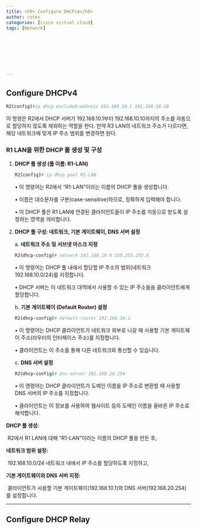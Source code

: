 ```yaml
---
title: <h0> Configure DHCPv4</h0>
author: cotes   
categories: [cisco virtual cloud]
tags: [Network]








---
```


##  **Configure DHCPv4**



```bash
R2(config)#ip dhcp excluded-address 192.168.10.1 192.168.10.10
```

이 명령은 R2에서 DHCP 서버가 192.168.10.1부터 192.168.10.10까지의 주소를 자동으로 할당하지 않도록 제외하는 역할을 한다.  만약 R3 LAN의 네트워크 주소가 다르다면, 해당 네트워크에 맞게 IP 주소 범위를 변경하면 된다.



### **R1 LAN을 위한 DHCP 풀 생성 및 구성**

1. **DHCP 풀 생성 (풀 이름: R1-LAN)**

   ```bash
   R2(config)# ip dhcp pool R1-LAN
   ```

   •	이 명령어는 R2에서 “R1-LAN”이라는 이름의 DHCP 풀을 생성합니다.

   •	이름은 대소문자를 구분(case-sensitive)하므로, 정확하게 입력해야 합니다.

   •	이 DHCP 풀은 R1 LAN에 연결된 클라이언트들이 IP 주소를 자동으로 받도록 설정하는 영역을 의미합니다.

2. **DHCP 풀 구성: 네트워크, 기본 게이트웨이, DNS 서버 설정**

   a. **네트워크 주소 및 서브넷 마스크 지정**

   ```bash
   R2(dhcp-config)# network 192.168.10.0 255.255.255.0
   ```

   •	이 명령어는 DHCP 풀 내에서 할당할 IP 주소의 범위(네트워크 192.168.10.0/24)를 지정합니다.

   •	DHCP 서버는 이 네트워크 대역에서 사용할 수 있는 IP 주소들을 클라이언트에게 할당합니다.

   b. **기본 게이트웨이 (Default Router) 설정**

   ```bash
   R2(dhcp-config)# default-router 192.168.10.1
   ```

   •	이 명령어는 DHCP 클라이언트가 네트워크 외부로 나갈 때 사용할 기본 게이트웨이 주소(라우터의 인터페이스 주소)를 지정합니다.

   •	클라이언트는 이 주소를 통해 다른 네트워크와 통신할 수 있습니다.

   c. **DNS 서버 설정**

   ```bash
   R2(dhcp-config)# dns-server 192.168.20.254
   ```

   •	이 명령어는 DHCP 클라이언트가 도메인 이름을 IP 주소로 변환할 때 사용할 DNS 서버의 IP 주소를 지정합니다.

   •	클라이언트는 이 정보를 사용하여 웹사이트 등의 도메인 이름을 올바른 IP 주소로 해석합니다.

**DHCP 풀 생성:**

​	R2에서 R1 LAN에 대해 “R1-LAN”이라는 이름의 DHCP 풀을 만든 후,

**네트워크 범위 설정:**

​	192.168.10.0/24 네트워크 내에서 IP 주소를 할당하도록 지정하고,

**기본 게이트웨이와 DNS 서버 지정:**

​	클라이언트가 사용할 기본 게이트웨이(192.168.10.1)와 DNS 서버(192.168.20.254)를 설정합니다.

------

## Configure DHCP Relay

